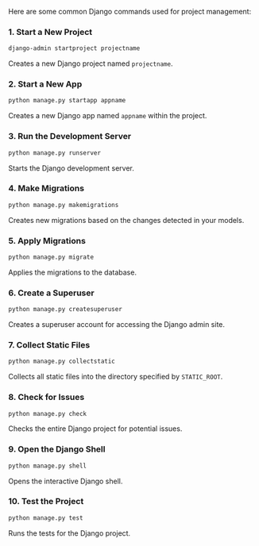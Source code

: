 Here are some common Django commands used for project management:

### 1. Start a New Project
```bash
django-admin startproject projectname
```
Creates a new Django project named `projectname`.

### 2. Start a New App
```bash
python manage.py startapp appname
```
Creates a new Django app named `appname` within the project.

### 3. Run the Development Server
```bash
python manage.py runserver
```
Starts the Django development server.

### 4. Make Migrations
```bash
python manage.py makemigrations
```
Creates new migrations based on the changes detected in your models.

### 5. Apply Migrations
```bash
python manage.py migrate
```
Applies the migrations to the database.

### 6. Create a Superuser
```bash
python manage.py createsuperuser
```
Creates a superuser account for accessing the Django admin site.

### 7. Collect Static Files
```bash
python manage.py collectstatic
```
Collects all static files into the directory specified by `STATIC_ROOT`.

### 8. Check for Issues
```bash
python manage.py check
```
Checks the entire Django project for potential issues.

### 9. Open the Django Shell
```bash
python manage.py shell
```
Opens the interactive Django shell.

### 10. Test the Project
```bash
python manage.py test
```
Runs the tests for the Django project.